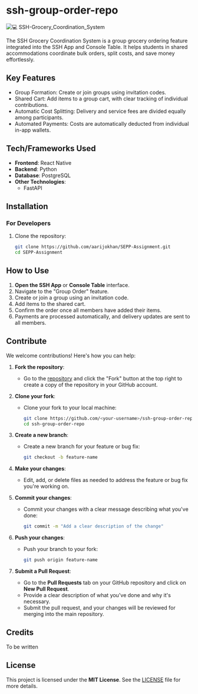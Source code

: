 # ssh-group-order-repo


![💻 SSH-Grocery_Coordination_System](https://github.com/user-attachments/assets/bfd135cb-16da-4807-ad92-fa367c5405b0)


The SSH Grocery Coordination System is a group grocery ordering feature integrated into the SSH App and Console Table. It helps students in shared accommodations coordinate bulk orders, split costs, and save money effortlessly.


## Key Features

- Group Formation: Create or join groups using invitation codes.  
- Shared Cart: Add items to a group cart, with clear tracking of individual contributions.
- Automatic Cost Splitting: Delivery and service fees are divided equally among participants. 
- Automated Payments: Costs are automatically deducted from individual in-app wallets.

## Tech/Frameworks Used  
- **Frontend**: React Native  
- **Backend**: Python  
- **Database**: PostgreSQL  
- **Other Technologies**:  
  - FastAPI 


 
## Installation  

### For Developers  
1. Clone the repository:  
   ```bash  
   git clone https://github.com/aarijokhan/SEPP-Assignment.git  
   cd SEPP-Assignment


## How to Use  
1. **Open the SSH App** or **Console Table** interface.  
2. Navigate to the "Group Order" feature.  
3. Create or join a group using an invitation code.  
4. Add items to the shared cart.  
5. Confirm the order once all members have added their items.  
6. Payments are processed automatically, and delivery updates are sent to all members.  

   


## Contribute  
We welcome contributions! Here's how you can help:

1. **Fork the repository**:
   - Go to the [repository](https://github.com/aarijokhan/ssh-group-order-repo) and click the "Fork" button at the top right to create a copy of the repository in your GitHub account.

2. **Clone your fork**:
   - Clone your fork to your local machine:
     ```bash
     git clone https://github.com/<your-username>/ssh-group-order-repo.git
     cd ssh-group-order-repo
     ```

3. **Create a new branch**:
   - Create a new branch for your feature or bug fix:
     ```bash
     git checkout -b feature-name
     ```

4. **Make your changes**:
   - Edit, add, or delete files as needed to address the feature or bug fix you're working on.

5. **Commit your changes**:
   - Commit your changes with a clear message describing what you've done:
     ```bash
     git commit -m "Add a clear description of the change"
     ```

6. **Push your changes**:
   - Push your branch to your fork:
     ```bash
     git push origin feature-name
     ```

7. **Submit a Pull Request**:
   - Go to the **Pull Requests** tab on your GitHub repository and click on **New Pull Request**.
   - Provide a clear description of what you've done and why it's necessary.
   - Submit the pull request, and your changes will be reviewed for merging into the main repository.


## Credits
To be written

## License  
This project is licensed under the **MIT License**. See the [LICENSE](LICENSE) file for more details.  

  
